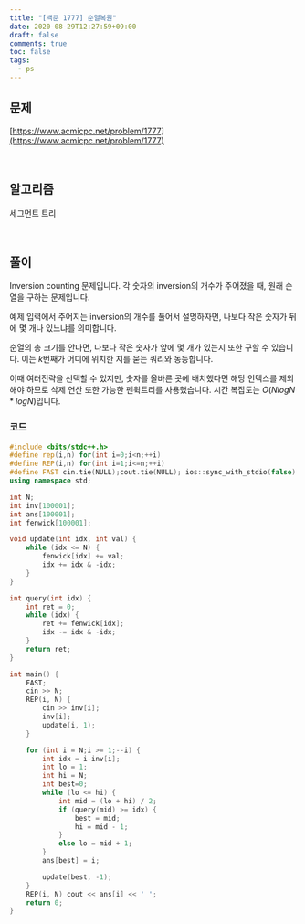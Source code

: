 ```yaml
---
title: "[백준 1777] 순열복원"
date: 2020-08-29T12:27:59+09:00
draft: false
comments: true
toc: false
tags:
  - ps
---
```


## 문제

[https://www.acmicpc.net/problem/1777](https://www.acmicpc.net/problem/1777)

<br>

## 알고리즘

세그먼트 트리

<br>

## 풀이

Inversion counting 문제입니다. 각 숫자의 inversion의 개수가 주어졌을 때, 원래 순열을 구하는 문제입니다.

예제 입력에서 주어지는 inversion의 개수를 풀어서 설명하자면, 나보다 작은 숫자가 뒤에 몇 개나 있느냐를 의미합니다.

순열의 총 크기를 안다면, 나보다 작은 숫자가 앞에 몇 개가 있는지 또한 구할 수 있습니다. 이는 $k$번째가 어디에 위치한 지를 묻는 쿼리와 동등합니다.

이때 여러전략을 선택할 수 있지만, 숫자를 올바른 곳에 배치했다면 해당 인덱스를 제외해야 하므로 삭제 연산 또한 가능한 펜윅트리를 사용했습니다. 시간 복잡도는 $O(NlogN*logN)$입니다.

### 코드

```c++
#include <bits/stdc++.h>
#define rep(i,n) for(int i=0;i<n;++i)
#define REP(i,n) for(int i=1;i<=n;++i)
#define FAST cin.tie(NULL);cout.tie(NULL); ios::sync_with_stdio(false)
using namespace std;

int N;
int inv[100001];
int ans[100001];
int fenwick[100001];

void update(int idx, int val) {
    while (idx <= N) {
        fenwick[idx] += val;
        idx += idx & -idx;
    }
}

int query(int idx) {
    int ret = 0;
    while (idx) {
        ret += fenwick[idx];
        idx -= idx & -idx;
    }
    return ret;
}

int main() {
    FAST;
    cin >> N;
    REP(i, N) {
        cin >> inv[i];
        inv[i];
        update(i, 1);
    }

    for (int i = N;i >= 1;--i) {
        int idx = i-inv[i];
        int lo = 1;
        int hi = N;
        int best=0;
        while (lo <= hi) {
            int mid = (lo + hi) / 2;
            if (query(mid) >= idx) {
                best = mid;
                hi = mid - 1;
            }
            else lo = mid + 1;
        }
        ans[best] = i;

        update(best, -1);
    }
    REP(i, N) cout << ans[i] << ' ';
    return 0;
}
```
